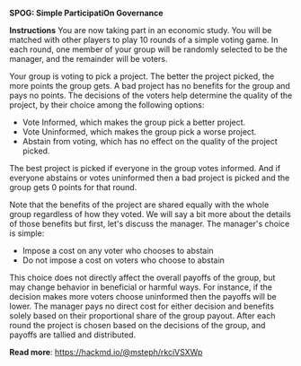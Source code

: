 <b>SPOG: Simple ParticipatiOn Governance</b>

<b>Instructions</b>
You are now taking part in an economic study. You will be matched with other players to play 10 rounds of a simple voting game. In each round, one member of your group will be randomly selected to be the manager, and the remainder will be voters.

Your group is voting to pick a project. The better the project picked, the more points the group gets. A bad project has no benefits for the group and pays no points. The decisions of the voters help determine the quality of the project, by their choice among the following options:

- Vote Informed, which makes the group pick a better project.
- Vote Uninformed, which makes the group pick a worse project.
- Abstain from voting, which has no effect on the quality of the project picked.
    
The best project is picked if everyone in the group votes informed. And if everyone abstains or votes uninformed then a bad project is picked and the group gets 0 points for that round.
    
Note that the benefits of the project are shared equally with the whole group regardless of how they voted. We will say a bit more about the details of those benefits but first, let's discuss the manager. The manager's choice is simple:

- Impose a cost on any voter who chooses to abstain
- Do not impose a cost on voters who choose to abstain

This choice does not directly affect the overall payoffs of the group, but may change behavior in beneficial or harmful ways. For instance, if the decision makes more voters choose uninformed then the payoffs will be lower. The manager pays no direct cost for either decision and benefits solely based on their proportional share of the group payout. After each round the project is chosen based on the decisions of the group, and payoffs are tallied and distributed.


<b>Read more</b>: https://hackmd.io/@msteph/rkciVSXWp